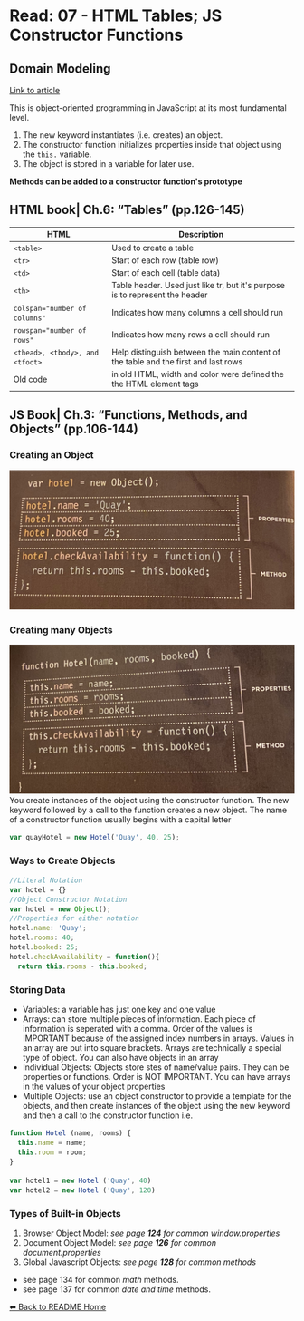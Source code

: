 # Read: 07 - HTML Tables; JS Constructor Functions

## Domain Modeling
[Link to article](https://github.com/codefellows/domain_modeling#domain-modeling)

This is object-oriented programming in JavaScript at its most fundamental level.

1. The new keyword instantiates (i.e. creates) an object.
1. The constructor function initializes properties inside that object using the `this.` variable.
1. The object is stored in a variable for later use.

**Methods can be added to a constructor function's prototype**


## HTML book| Ch.6: “Tables” (pp.126-145)
HTML | Description
-----|-----
`<table>` | Used to create a table
`<tr>` | Start of each row (table row)
`<td>` | Start of each cell (table data)
`<th>` | Table header. Used just like tr, but it's purpose is to represent the header
`colspan="number of columns"`  | Indicates how many columns a cell should run
`rowspan="number of rows"` | Indicates how many rows a cell should run
`<thead>, <tbody>, and <tfoot>` | Help distinguish between the main content of the table and the first and last rows
Old code | in old HTML, width and color were defined the the HTML element tags

## JS Book| Ch.3: “Functions, Methods, and Objects” (pp.106-144)

### Creating an Object
![Objects](images/IMG_7247.jpeg)
### Creating many Objects
![Objects](images/IMG_7248.jpeg)
You create instances of the object using the constructor function. The new keyword followed by a call to the function creates a new object. The name of a constructor function usually begins with a capital letter
```javascript
var quayHotel = new Hotel('Quay', 40, 25);
```
### Ways to Create Objects
```javascript
//Literal Notation
var hotel = {}
//Object Constructor Notation
var hotel = new Object();
//Properties for either notation
hotel.name: 'Quay';
hotel.rooms: 40;
hotel.booked: 25;
hotel.checkAvailability = function(){
  return this.rooms - this.booked;
```
### Storing Data
* Variables: a variable has just one key and one value
* Arrays: can store multiple pieces of information. Each piece of information is seperated with a comma. Order of the values is IMPORTANT because of the assigned index numbers in arrays. Values in an array are put into square brackets. Arrays are technically a special type of object. You can also have objects in an array
* Individual Objects: Objects store stes of name/value pairs. They can be properties or functions. Order is NOT IMPORTANT. You can have arrays in the values of your object properties
* Multiple Objects: use an object constructor to provide a template for the objects, and then create instances of the object using the new keyword and then a call to the constructor function i.e.
```javascript
function Hotel (name, rooms) {
  this.name = name;
  this.room = room;
}

var hotel1 = new Hotel ('Quay', 40)
var hotel2 = new Hotel ('Quay', 120)
```
### Types of Built-in Objects
1. Browser Object Model: *see page **124** for common window.properties*
2. Document Object Model: *see page **126** for common document.properties*
3. Global Javascript Objects: *see page **128** for common methods* 
  * see page 134 for common *math* methods. 
  * see page 137 for common *date and time* methods. 

[⬅ Back to README Home](README.md)
